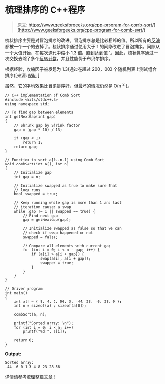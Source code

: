 # 梳理排序的 C++程序

> 原文:[https://www.geeksforgeeks.org/cpp-program-for-comb-sort/](https://www.geeksforgeeks.org/cpp-program-for-comb-sort/)

梳状排序主要是对冒泡排序的改进。冒泡排序总是比较相邻的值。所以所有的[反演](https://www.geeksforgeeks.org/counting-inversions/)都被一个一个的去掉了。梳状排序通过使用大于 1 的间隙改进了冒泡排序。间隙从一个大值开始，在每次迭代中缩小 1.3 倍，直到达到值 1。因此，梳状排序通过一次交换去除了多个[反转计数](https://www.geeksforgeeks.org/counting-inversions/)，并且性能优于布贝尔排序。

根据经验，收缩因子被发现为 1.3(通过在超过 200，000 个随机列表上测试组合排序)[来源: [Wiki](https://en.wikipedia.org/wiki/Comb_sort) ]

虽然，它的平均效果比冒泡排序好，但最坏的情况仍然是 O(n <sup>2</sup> )。

```
// C++ implementation of Comb Sort
#include <bits/stdc++.h>
using namespace std;

// To find gap between elements
int getNextGap(int gap)
{
    // Shrink gap by Shrink factor
    gap = (gap * 10) / 13;

    if (gap < 1)
        return 1;
    return gap;
}

// Function to sort a[0..n-1] using Comb Sort
void combSort(int a[], int n)
{
    // Initialize gap
    int gap = n;

    // Initialize swapped as true to make sure that
    // loop runs
    bool swapped = true;

    // Keep running while gap is more than 1 and last
    // iteration caused a swap
    while (gap != 1 || swapped == true) {
        // Find next gap
        gap = getNextGap(gap);

        // Initialize swapped as false so that we can
        // check if swap happened or not
        swapped = false;

        // Compare all elements with current gap
        for (int i = 0; i < n - gap; i++) {
            if (a[i] > a[i + gap]) {
                swap(a[i], a[i + gap]);
                swapped = true;
            }
        }
    }
}

// Driver program
int main()
{
    int a[] = { 8, 4, 1, 56, 3, -44, 23, -6, 28, 0 };
    int n = sizeof(a) / sizeof(a[0]);

    combSort(a, n);

    printf("Sorted array: \n");
    for (int i = 0; i < n; i++)
        printf("%d ", a[i]);

    return 0;
}
```

**Output:**

```
Sorted array: 
-44 -6 0 1 3 4 8 23 28 56

```

详情请参考[梳理](https://www.geeksforgeeks.org/comb-sort/)整篇文章！